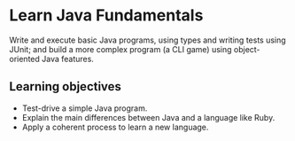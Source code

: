 # Learn Java Fundamentals

Write and execute basic Java programs, using types and writing tests using JUnit; and build a more complex program (a CLI game) using object-oriented Java features.

## Learning objectives

* Test-drive a simple Java program.
* Explain the main differences between Java and a language like Ruby.
* Apply a coherent process to learn a new language.
